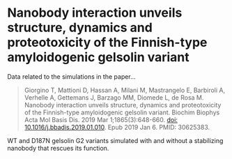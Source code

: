 # Nanobody interaction unveils structure, dynamics and proteotoxicity of the Finnish-type amyloidogenic gelsolin variant 

Data related to the simulations in the paper...

> Giorgino T, Mattioni D, Hassan A, Milani M, Mastrangelo E, Barbiroli A, Verhelle A, Gettemans J, Barzago MM, Diomede L, de Rosa M. Nanobody interaction unveils structure, dynamics and proteotoxicity of the Finnish-type amyloidogenic gelsolin variant. Biochim Biophys Acta Mol Basis Dis. 2019 Mar 1;1865(3):648-660. [doi: 10.1016/j.bbadis.2019.01.010](https://doi.org/10.1016/j.bbadis.2019.01.010). Epub 2019 Jan 6. PMID: 30625383.

WT and D187N gelsolin G2 variants simulated with and without a stabilizing nanobody that rescues its function.

